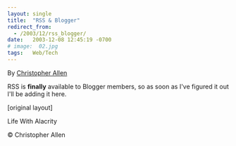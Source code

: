 ```yaml
---
layout: single
title:  "RSS & Blogger"
redirect_from:
  - /2003/12/rss_blogger/
date:   2003-12-08 12:45:19 -0700
# image:  02.jpg
tags:   Web/Tech 
---
```


By [Christopher Allen](/lwa/about)

RSS is **finally** available to Blogger members, so as soon as I've figured it out I'll be adding it here.

[original layout]

Life With Alacrity

© Christopher Allen